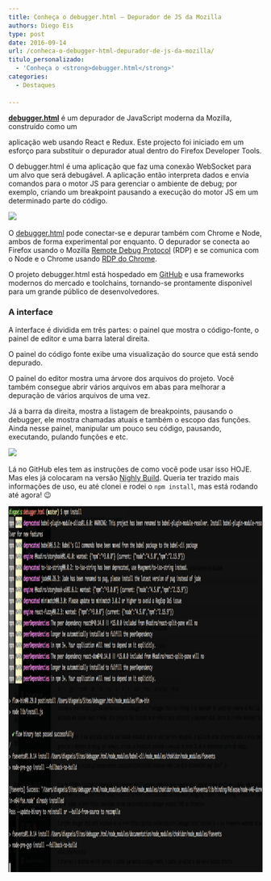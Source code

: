```yaml
---
title: Conheça o debugger.html – Depurador de JS da Mozilla
authors: Diego Eis
type: post
date: 2016-09-14
url: /conheca-o-debugger-html-depurador-de-js-da-mozilla/
titulo_personalizado:
  - 'Conheça o <strong>debugger.html</strong>'
categories:
  - Destaques

---
```

**[debugger.html][1]** é um depurador de JavaScript moderna da Mozilla, construído como um
  
aplicação web usando React e Redux. Este projecto foi iniciado em um esforço para substituir o depurador atual dentro do Firefox Developer Tools.

O debugger.html é uma aplicação que faz uma conexão WebSocket para um alvo que será debugável. A aplicação então interpreta dados e envia comandos para o motor JS para gerenciar o ambiente de debug; por exemplo, criando um breakpoint pausando a execução do motor JS em um determinado parte do código.

![][2]

O [debugger.html][1] pode conectar-se e depurar também com Chrome e Node, ambos de forma experimental por enquanto. O depurador se conecta ao Firefox usando o Mozilla [Remote Debug Protocol][3] (RDP) e se comunica com o Node e o Chrome usando [RDP do Chrome][4].

O projeto debugger.html está hospedado em [GitHub][1] e usa frameworks modernos do mercado e toolchains, tornando-se prontamente disponível para um grande público de desenvolvedores.

### A interface

A interface é dividida em três partes: o painel que mostra o código-fonte, o painel de editor e uma barra lateral direita.

O painel do código fonte exibe uma visualização do source que está sendo depurado.

O painel do editor mostra uma árvore dos arquivos do projeto. Você também consegue abrir vários arquivos em abas para melhorar a depuração de vários arquivos de uma vez.

Já a barra da direita, mostra a listagem de breakpoints, pausando o debugger, ele mostra chamadas atuais e também o escopo das funções. Ainda nesse painel, manipular um pouco seu código, pausando, executando, pulando funções e etc.

![][5]

Lá no GitHub eles tem as instruções de como você pode usar isso HOJE. Mas eles já colocaram na versão [Nighly Build][6]. Queria ter trazido mais informações de uso, eu até clonei e rodei o `npm install`, mas está rodando até agora! 😉

<img src="https://raw.githubusercontent.com/diegoeis/tableless-static-images/master/2016/09/Screen-Shot-2016-09-14-at-2.27.50-PM.png" alt="Screen Shot 2016-09-14 at 2.27.50 PM" width="1262" height="725" class="aligncenter size-full wp-image-55942" />

 [1]: https://github.com/devtools-html/debugger.html/
 [2]: https://cloud.githubusercontent.com/assets/2134/16933811/babb4eec-4d05-11e6-8c7e-f133e54b756f.png
 [3]: https://wiki.mozilla.org/Remote_Debugging_Protocol
 [4]: https://developer.chrome.com/devtools/docs/debugger-protocol
 [5]: https://2r4s9p1yi1fa2jd7j43zph8r-wpengine.netdna-ssl.com/files/2016/09/debug.gif
 [6]: https://nightly.mozilla.org